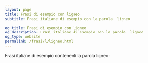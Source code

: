 ```yaml
---
layout: page
title: Frasi di esempio con ligneo 
subtitle: Frasi italiane di esempio con la parola  ligneo

og_title: Frasi di esempio con ligneo 
og_description: Frasi italiane di esempio con la parola  ligneo
og_type: website
permalink: /frasi/l/ligneo.html
---
```


Frasi italiane di esempio contenenti la parola ligneo:


